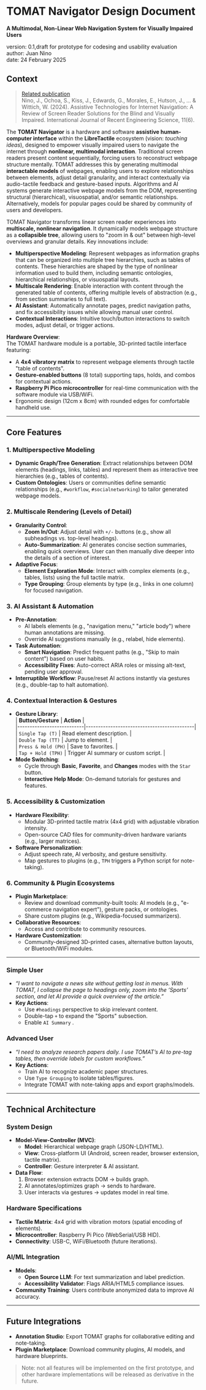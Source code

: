 
# **TOMAT Navigator Design Document**  
**A Multimodal, Non-Linear Web Navigation System for Visually Impaired Users**  


version: 0.1,draft for prototype for codesing and usability evaluation  
author: Juan Nino  
date: 24 February 2025


## **Context**  

>[Related publication](https://digitalcommons.lindenwood.edu/faculty-research-papers/714/)  
Nino, J., Ochoa, S., Kiss, J., Edwards, G., Morales, E., Hutson, J., ... & Wittich, W. (2024). Assistive Technologies for Internet Navigation: A Review of Screen Reader Solutions for the Blind and Visually Impaired. International Journal of Recent Engineering Science, 11(6).


The **TOMAT Navigator** is a hardware and software **assistive human-computer interface** within the **LibreTactile** ecosystem (vision: *touching ideas*), designed to empower visually impaired users to navigate the internet through **nonlinear, multimodal interaction**. Traditional screen readers present content sequentially, forcing users to reconstruct webpage structure mentally. TOMAT addresses this by generating multimodal **interactable models** of webpages, enabling users to explore relationships between elements, adjust detail granularity, and interact contextually via audio-tactile feedback and gesture-based inputs. Algorithms and AI systems generate interactive webpage models from the DOM, representing structural (hierarchical), visuospatial, and/or semantic relationships. Alternatively, models for popular pages could be shared by community of users and developers. 

TOMAT Navigator transforms linear screen reader experiences into **multiscale, nonlinear navigation**. It dynamically models webpage structure as a **collapsible tree**, allowing users to "zoom in & out" between high-level overviews and granular details. Key innovations include:  
- **Multiperspective Modeling**: Represent webpages as information graphs that can be organized into multiple tree hierarchies, such as tables of contents. These hierarchies are shaped by the type of nonlinear information used to build them, including semantic ontologies, hierarchical relationships, or visuospatial layouts.
- **Multiscale Rendering**: Enable interaction with content through the generated table of contents, offering multiple levels of abstraction (e.g., from section summaries to full text).
- **AI Assistant**: Automatically annotate pages, predict navigation paths, and fix accessibility issues while allowing manual user control.  
- **Contextual Interactions**: Intuitive touch/button interactions to switch modes, adjust detail, or trigger actions.  

**Hardware Overview**:  
The TOMAT hardware module is a portable, 3D-printed tactile interface featuring:  
- A **4x4 vibratory matrix** to represent webpage elements through tactile "table of contents".  
- **Gesture-enabled buttons** (8 total) supporting taps, holds, and combos for contextual actions.  
- **Raspberry Pi Pico microcontroller** for real-time communication with the software module via USB/WiFi.  
- Ergonomic design (12cm x 8cm) with rounded edges for comfortable handheld use.  

---

## **Core Features**  

### **1. Multiperspective Modeling**  
- **Dynamic Graph/Tree Generation**: Extract relationships between DOM elements (headings, links, tables) and represent them as interactive tree hierarchies (e.g., tables of contents).  
- **Custom Ontologies**: Users or communities define semantic relationships (e.g., `#workflow`, `#socialnetworking`) to tailor generated webpage models.  

### **2. Multiscale Rendering (Levels of Detail)**  
- **Granularity Control**:  
  - **Zoom In/Out**: Adjust detail with `+/-` buttons (e.g., show all subheadings vs. top-level headings).  
  - **Auto-Summarization**: AI generates concise section summaries, enabling quick overviews. User can then manually dive deeper into the details of a section of interest.  
- **Adaptive Focus**:  
  - **Element Exploration Mode**: Interact with complex elements (e.g., tables, lists) using the full tactile matrix.  
  - **Type Grouping**: Group elements by type (e.g., links in one column) for focused navigation.  

### **3. AI Assistant & Automation**  
- **Pre-Annotation**:  
  - AI labels elements (e.g., "navigation menu," "article body") where human annotations are missing.  
  - Override AI suggestions manually (e.g., relabel, hide elements).  
- **Task Automation**:  
  - **Smart Navigation**: Predict frequent paths (e.g., "Skip to main content") based on user habits.  
  - **Accessibility Fixes**: Auto-correct ARIA roles or missing alt-text, pending user approval.  
- **Interruptible Workflow**: Pause/reset AI actions instantly via gestures (e.g., double-tap to halt automation).  

### **4. Contextual Interaction & Gestures**  
- **Gesture Library**:  
  | **Button/Gesture**       | **Action**                                  |  
  |---------------------------|--------------------------------------------|  
  | `Single Tap (T)`          | Read element description.                  |  
  | `Double Tap (TT)`         | Jump to element.                           |  
  | `Press & Hold (PH)`       | Save to favorites.                         |  
  | `Tap + Hold (TPH)`        | Trigger AI summary or custom script.       |  
- **Mode Switching**:  
  - Cycle through **Basic**, **Favorite**, and **Changes** modes with the `Star` button.  
  - **Interactive Help Mode**: On-demand tutorials for gestures and features.  

### **5. Accessibility & Customization**  
- **Hardware Flexibility**:  
  - Modular 3D-printed tactile matrix (4x4 grid) with adjustable vibration intensity.  
  - Open-source CAD files for community-driven hardware variants (e.g., larger matrices).  
- **Software Personalization**:  
  - Adjust speech rate, AI verbosity, and gesture sensitivity.  
  - Map gestures to plugins (e.g., `TPH` triggers a Python script for note-taking).  

### **6. Community & Plugin Ecosystems**  
- **Plugin Marketplace**:  
  - Review and download community-built tools: AI models (e.g., "e-commerce navigation expert"), gesture packs, or ontologies.  
  - Share custom plugins (e.g., Wikipedia-focused summarizers).  
- **Collaborative Resources**:  
  - Access and contribute to community resources.  
- **Hardware Customization**:  
  - Community-designed 3D-printed cases, alternative button layouts, or Bluetooth/WiFi modules.  

---

### **Simple User**  
- *“I want to navigate a news site without getting lost in menus. With TOMAT, I collapse the page to headings only, zoom into the ‘Sports’ section, and let AI provide  a quick overview of the article.”*  
- **Key Actions**:  
  - Use `#headings` perspective to skip irrelevant content.  
  - Double-tap `+` to expand the "Sports" subsection.  
  - Enable `AI Summary` .  

### **Advanced User**  
- *“I need to analyze research papers daily. I use TOMAT’s AI to pre-tag tables, then override labels for custom workflows.”*  
- **Key Actions**:  
  - Train AI to recognize academic paper structures.  
  - Use `Type Grouping` to isolate tables/figures.  
  - Integrate TOMAT with note-taking apps and export graphs/models. 

---

## **Technical Architecture**  

### **System Design**  
- **Model-View-Controller (MVC)**:  
  - **Model**: Hierarchical webpage graph (JSON-LD/HTML).  
  - **View**: Cross-platform UI (Android, screen reader, browser extension, tactile matrix).  
  - **Controller**: Gesture interpreter & AI assistant.  
- **Data Flow**:  
  1. Browser extension extracts DOM → builds graph.  
  2. AI annotates/optimizes graph → sends to hardware.  
  3. User interacts via gestures → updates model in real time.  

### **Hardware Specifications**  
- **Tactile Matrix**: 4x4 grid with vibration motors (spatial encoding of elements).  
- **Microcontroller**: Raspberry Pi Pico (WebSerial/USB HID).  
- **Connectivity**: USB-C, WiFi/Bluetooth (future iterations).  

### **AI/ML Integration**  
- **Models**:  
  - **Open Source LLM**: For text summarization and label prediction.  
  - **Accessibility Validator**: Flags ARIA/HTML5 compliance issues.  
- **Community Training**: Users contribute anonymized data to improve AI accuracy.  

---

## **Future Integrations**  
- **Annotation Studio**: Export TOMAT graphs for collaborative editing and note-taking.  
- **Plugin Marketplace**: Download community plugins, AI models, and hardware blueprints.  

> Note: not all features will be implemented on the first prototype, and other hardware implementations will be released as derivative in the future. 
